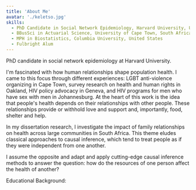 ```yaml
---
title: 'About Me'
avatar: './keletso.jpg'
skills:
  - PhD Candidate in Social Network Epidemiology, Harvard University, United States
  - BBusSci in Actuarial Science, University of Cape Town, South Africa
  - MPH in Biostatistics, Columbia University, United States
  - Fulbright Alum
---
```


PhD candidate in social network epidemiology at Harvard University.

I'm fascinated with how human relationships shape population health. I came to this focus through different experiences: LGBT anti-violence organizing in Cape Town, survey research on health and human rights in Oakland, HIV policy advocacy in Geneva, and HIV programs for men who have sex with men in Johannesburg. At the heart of this work is the idea that people's health depends on their relationships with other people. These relationships provide or withhold love and support and, importantly, food, shelter and help.

In my dissertation research, I investigate the impact of family relationships on health across large communities in South Africa. This theme eludes classical approaches to causal inference, which tend to treat people as if they were independent from one another.

I assume the opposite and adapt and apply cutting-edge causal inference methods to answer the question: how do the resources of one person affect the health of another?

Educational Background:
